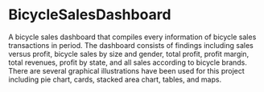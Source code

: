 # BicycleSalesDashboard
A bicycle sales dashboard that compiles every information of bicycle sales transactions in period. The dashboard consists of findings including sales versus profit, bicycle sales by size and gender, total profit, profit margin, total revenues, profit by state, and all sales according to bicycle brands. There are several graphical illustrations have been used for this project including pie chart, cards, stacked area chart, tables, and maps.
